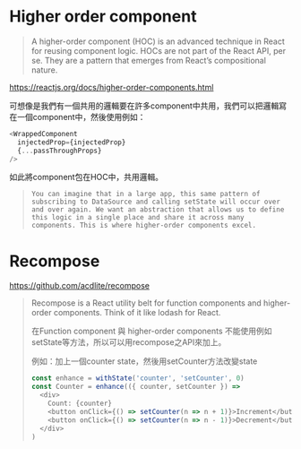 # Higher order component

> A higher-order component \(HOC\) is an advanced technique in React for reusing component logic. HOCs are not part of the React API, per se. They are a pattern that emerges from React’s compositional nature.

https://reactjs.org/docs/higher-order-components.html

可想像是我們有一個共用的邏輯要在許多component中共用，我們可以把邏輯寫在一個component中，然後使用例如：

```js
<WrappedComponent
  injectedProp={injectedProp}
  {...passThroughProps}
/>
```

如此將component包在HOC中，共用邏輯。

> ```
> You can imagine that in a large app, this same pattern of subscribing to DataSource and calling setState will occur over and over again. We want an abstraction that allows us to define this logic in a single place and share it across many components. This is where higher-order components excel.
> ```

# Recompose

https://github.com/acdlite/recompose

> Recompose is a React utility belt for function components and higher-order components. Think of it like lodash for React.
>
> 在Function component 與 higher-order components 不能使用例如setState等方法，所以可以用recompose之API來加上。
>
> 例如：加上一個counter state，然後用setCounter方法改變state
>
> ```js
> const enhance = withState('counter', 'setCounter', 0)
> const Counter = enhance(({ counter, setCounter }) =>
>   <div>
>     Count: {counter}
>     <button onClick={() => setCounter(n => n + 1)}>Increment</button>
>     <button onClick={() => setCounter(n => n - 1)}>Decrement</button>
>   </div>
> )
> ```



